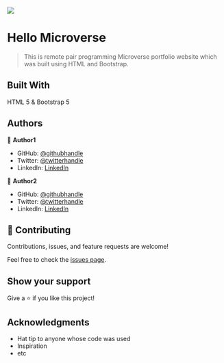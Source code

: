![](https://img.shields.io/badge/Microverse-blueviolet)

# Hello Microverse
> This is remote pair programming Microverse portfolio website which was built using HTML and Bootstrap.


## Built With
 
  HTML 5 & Bootstrap 5
  
 <!--
 [Live Demo Link](https://xrichardroidx.github.io/My-Microverse-Portfolio/)
 -->

<!-- ## Getting Started

**This is an example of how you may give instructions on setting up your project locally.**
**Modify this file to match your project, remove sections that don't apply. For example: delete the testing section if the currect project doesn't require testing.** -->


<!-- To get a local copy up and running follow these simple example steps.

### Prerequisites

### Setup

### Install

### Usage

### Run tests

### Deployment -->



## Authors

👤 **Author1**

- GitHub: [@githubhandle](https://github.com/xrichardroidx)
- Twitter: [@twitterhandle](https://twitter.com/RichardroiDX)
- LinkedIn: [LinkedIn](https://www.linkedin.com/in/richard-oguzie-ibeh-b4a975231/?originalSubdomain=ng)

👤 **Author2**

- GitHub: [@githubhandle](https://github.com/ZuhRa-HashiMi)
- Twitter: [@twitterhandle](https://twitter.com/ZuhraHashimi4)
- LinkedIn: [LinkedIn](https://www.linkedin.com/in/zuhra-hashimi-601966214) 

## 🤝 Contributing

Contributions, issues, and feature requests are welcome!

Feel free to check the [issues page](https://github.com/XRichardroidX/Bootstrap-Desktop-Prototype/issues).

 ## Show your support

Give a ⭐️ if you like this project!

## Acknowledgments

- Hat tip to anyone whose code was used
- Inspiration
- etc

<!-- 
## 📝 License
This project is [MIT](MIT.md) licensed.
_NOTE: we recommend using the [MIT license](https://choosealicense.com/licenses/mit/) - you can set it up quickly by [using templates available on GitHub](https://docs.github.com/en/communities/setting-up-your-project-for-healthy-contributions/adding-a-license-to-a-repository). You can also use [any other license](https://choosealicense.com/licenses/) if you wish._ -->
